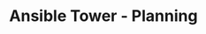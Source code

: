 ---
permalink: /product-documents/ansible-tower/nist-800-53/pl/
layout: control_response
title: Ansible Tower - Planning
category: Product Documents
lead: |
  Control responses for NIST 800-53 rev4.
subnav:
  data: components.ansible-tower.policies.PL-Planning.component
  href: ['#%', control_key]
  text: control_key
product_info:
  name: Ansible Tower
  opencontrol_component: ansible-tower
  control_family: PL-Planning
---